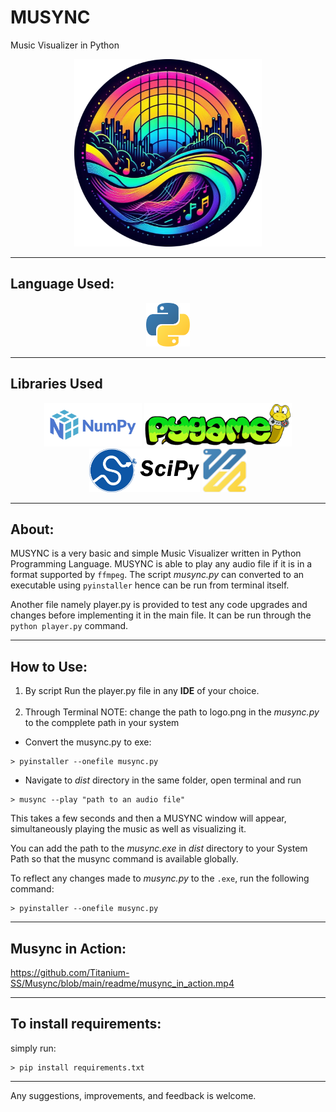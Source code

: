 # MUSYNC
Music Visualizer in Python

<div align="center">
    <img src="readme/logo.png" height=300> 
</div>


<hr>

## Language Used: 
<div align="center">
<img src="readme/python.png" height=70>
</div>

<hr>

## Libraries Used

<div align="center">
    <img src="readme/Numpy.png" height=70> 
    <img src="readme/pygame.webp" height=70>
    <img src="readme/scipy.png" height=70>
    <img src="readme/ffmpeg-python.png" height=70>
</div>

<hr>

## About:
MUSYNC is a very basic and simple Music Visualizer written in Python Programming Language.
MUSYNC is able to play any audio file if it is in a format supported by `ffmpeg`. 
The script *musync.py* can converted to an executable using `pyinstaller` hence can be run from terminal itself.

Another file namely player.py is provided to test any code upgrades and changes before implementing it in the main file. It can be run through the `python player.py` command.

<hr>

## How to Use:
1. By script 
Run the player.py file in any **IDE** of your choice.
<br><br>
2. Through Terminal 
NOTE: change the path to logo.png in the *musync.py* to the compplete path in your system
- Convert the musync.py to exe:
```
> pyinstaller --onefile musync.py
```
- Navigate to *dist* directory in the same folder, open terminal and run 
```
> musync --play "path to an audio file"
```

This takes a few seconds and then a MUSYNC window will appear, simultaneously playing the music as well as visualizing it. 

You can add the path to the *musync.exe* in *dist* directory to your System Path so that the musync command is available globally. 

To reflect any changes made to *musync.py* to the `.exe`, run the following command:
```
> pyinstaller --onefile musync.py
```



<hr>

## Musync in Action:
https://github.com/Titanium-SS/Musync/blob/main/readme/musync_in_action.mp4

<hr>

## To install requirements:

simply run:
```
> pip install requirements.txt
```


<hr>

Any suggestions, improvements, and feedback is welcome.